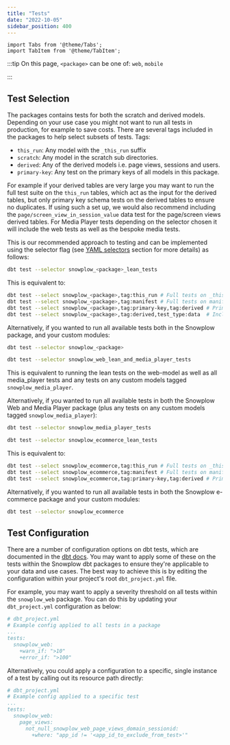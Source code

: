 ```yaml
---
title: "Tests"
date: "2022-10-05"
sidebar_position: 400
---
```


```mdx-code-block
import Tabs from '@theme/Tabs';
import TabItem from '@theme/TabItem';
```

:::tip
On this page, `<package>` can be one of: `web`, `mobile`

:::
## Test Selection
The packages contains tests for both the scratch and derived models. Depending on your use case you might not want to run all tests in production, for example to save costs. There are several tags included in the packages to help select subsets of tests. Tags:

- `this_run`: Any model with the `_this_run` suffix
- `scratch`: Any model in the scratch sub directories.
- `derived`: Any of the derived models i.e. page views, sessions and users.
- `primary-key`: Any test on the primary keys of all models in this package.

For example if your derived tables are very large you may want to run the full test suite on the `this_run` tables, which act as the input for the derived tables, but only primary key schema tests on the derived tables to ensure no duplicates. If using such a set up, we would also recommend including the `page/screen_view_in_session_value` data test for the page/screen views derived tables. For Media Player tests depending on the selector chosen it will include the web tests as well as the bespoke media tests.

This is our recommended approach to testing and can be implemented using the selector flag (see [YAML selectors](/docs/modeling-your-data/modeling-your-data-with-dbt/dbt-operation/index.md#yaml-selectors) section for more details) as follows:

<Tabs groupId="dbt-packages" queryString>
<TabItem value="web+mobile" label="Snowplow Web/Mobile" default>

```bash
dbt test --selector snowplow_<package>_lean_tests
```

This is equivalent to:

```bash
dbt test --select snowplow_<package>,tag:this_run # Full tests on _this_run models
dbt test --select snowplow_<package>,tag:manifest # Full tests on manifest models
dbt test --select snowplow_<package>,tag:primary-key,tag:derived # Primary key tests only on derived tables.
dbt test --select snowplow_<package>,tag:derived,test_type:data  # Include the page/screen_view_in_session_value data test
```

Alternatively, if you wanted to run all available tests both in the Snowplow package, and your custom modules:

```bash
dbt test --selector snowplow_<package>
```

</TabItem>
<TabItem value="media" label="Snowplow Media Player">

```bash
dbt test --selector snowplow_web_lean_and_media_player_tests
```

This is equivalent to running the lean tests on the web-model as well as all media_player tests and any tests on any custom models tagged `snowplow_media_player`.

Alternatively, if you wanted to run all available tests in both the Snowplow Web and Media Player package (plus any tests on any custom models tagged `snowplow_media_player`):

```bash
dbt test --selector snowplow_media_player_tests
```

</TabItem>
<TabItem value="ecommerce" label="Snowplow E-commerce">

```bash
dbt test --selector snowplow_ecommerce_lean_tests
```

This is equivalent to:

```bash
dbt test --select snowplow_ecommerce,tag:this_run # Full tests on _this_run models
dbt test --select snowplow_ecommerce,tag:manifest # Full tests on manifest models
dbt test --select snowplow_ecommerce,tag:primary-key,tag:derived # Primary key tests only on derived tables.
```

Alternatively, if you wanted to run all available tests in both the Snowplow e-commerce package and your custom modules:

```bash
dbt test --selector snowplow_ecommerce
```

</TabItem>
</Tabs>

## Test Configuration
There are a number of configuration options on dbt tests, which are documented in the [dbt docs](https://docs.getdbt.com/reference/test-configs). You may want to apply some of these on the tests within the Snowplow dbt packages to ensure they're applicable to your data and use cases. The best way to achieve this is by editing the configuration within your project's root `dbt_project.yml` file.

For example, you may want to apply a severity threshold on all tests within the `snowplow_web` package. You can do this by updating your `dbt_project.yml` configuration as below:

```yml
# dbt_project.yml
# Example config applied to all tests in a package
...
tests:
  snowplow_web:
    +warn_if: ">10"
    +error_if: ">100"
```

Alternatively, you could apply a configuration to a specific, single instance of a test by calling out its resource path directly:

```yml
# dbt_project.yml
# Example config applied to a specific test
...
tests:
  snowplow_web:
    page_views:
      not_null_snowplow_web_page_views_domain_sessionid:
        +where: "app_id != '<app_id_to_exclude_from_test>'"
```

